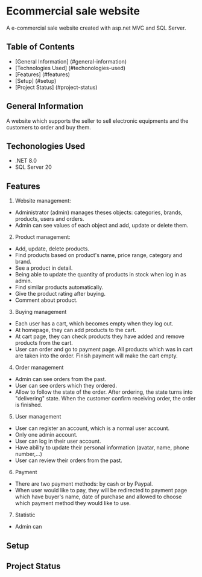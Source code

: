 # Ecommercial sale website
A e-commercial sale website created with asp.net MVC and SQL Server.
## Table of Contents
* [General Information] (#general-information)
* [Technologies Used] (#techonologies-used)
* [Features] (#features)
* [Setup] (#setup)
* [Project Status] (#project-status)
## General Information
A website which supports the seller to sell electronic equipments and the customers to order and buy them.
## Techonologies Used
- .NET 8.0
- SQL Server 20
## Features
1. Website management:
- Administrator (admin) manages theses objects: categories, brands, products, users and orders.
- Admin can see values of each object and add, update or delete them.
2. Product management:
- Add, update, delete products.
- Find products based on product's name, price range, category and brand.
- See a product in detail.
- Being able to update the quantity of products in stock when log in as admin.
- Find similar products automatically.
- Give the product rating after buying.
- Comment about product.
3. Buying management
- Each user has a cart, which becomes empty when they log out.
- At homepage, they can add products to the cart.
- At cart page, they can check products they have added and remove products from the cart.
- User can order and go to payment page. All products which was in cart are taken into the order. Finish payment will make the cart empty.
4. Order management
- Admin can see orders from the past.
- User can see orders which they ordered.
- Allow to follow the state of the order. After ordering, the state turns into "delivering" state. When the customer confirm receiving order, the order is finished.
5. User management
- User can register an account, which is a normal user account.
- Only one admin account.
- User can log in their user account.
- Have ability to update their personal information (avatar, name, phone number,...)
- User can review their orders from the past.
6. Payment
- There are two payment methods: by cash or by Paypal.
- When user would like to pay, they will be redirected to payment page which have buyer's name, date of purchase and allowed to choose which payment method they would like to use.
7. Statistic
- Admin can 

## Setup
## Project Status

